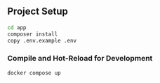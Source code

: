 ## Project Setup

```sh
cd app
composer install
copy .env.example .env

```

### Compile and Hot-Reload for Development

```sh
docker compose up
```
